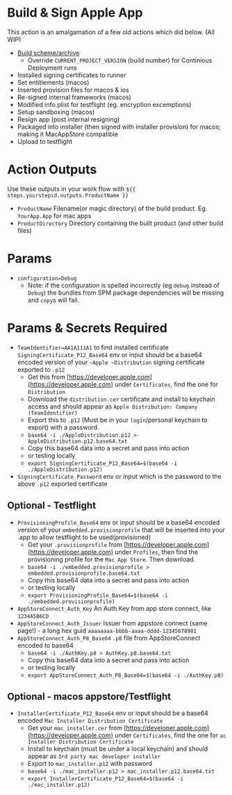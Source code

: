 Build & Sign Apple App
====================
This action is an amalgamation of a few old actions which did below. (All WIP)

- [Build scheme/archive](https://github.com/NewChromantics/PopAction_BuildApple)
  - Override `CURRENT_PROJECT_VERSION` (build number) for Continious Deployment runs
- Installed signing certificates to runner
- Set entitlements (macos)
- Inserted provision files for macos & ios
- Re-signed internal frameworks (macos)
- Modified info.plist for testflight (eg. encryption excemptions)
- Setup sandboxing (macos)
- Resign app (post internal resigning)
- Packaged into installer (then signed with installer provision) for macos; making it MacAppStore compatible
- Upload to testflight

Action Outputs
==================
Use these outputs in your work flow with `${{ steps.yourstepid.outputs.ProductName }}`
- `ProductName` Filename(or magic directory) of the build product. Eg. `YourApp.App` for mac apps
- `ProductDirectory` Directory containing the built product (and other build files)


Params
==============
- `configuration=Debug`
	- Note: if the configuration is spelled incorrectly (eg `debug` instead of `Debug`) the bundles from
		SPM package dependencies will be missing and `copy`s will fail.


Params & Secrets Required
===================
- `TeamIdentifier=AA1A111A1` to find installed certificate
`SigningCertificate_P12_Base64` env or input should be a base64 encoded version of your `~Apple ~Distribution` signing certificate exported to `.p12`
	- Get this from [https://developer.apple.com](https://developer.apple.com) under `Certificates`, find the one for `Distribution`
	- Download the `distribution.cer` certificate and install to keychain access and should appear as `Apple Distribution: Company (TeamIdentifier)`
	- Export this to `.p12` (Must be in your `login`/personal keychain to export) with a password.
	- `base64 -i ./AppleDistribution.p12 > AppleDistribution.p12.base64.txt`
	- Copy this base64 data into a secret and pass into action
	- or testing locally
	- `export SigningCertificate_P12_Base64=$(base64 -i ./AppleDistribution.p12)`
- `SigningCertificate_Password` env or input which is the password to the above `.p12` exported certificate

Optional - Testflight
--------------------
- `ProvisioningProfile_Base64` env or input should be a base64 encoded version of your `embedded.provisionprofile` that will be inserted into your .app to allow testflight to be used(provisioned)
	- Get your `.provisionprofile` from [https://developer.apple.com](https://developer.apple.com) under `Profiles`, then find the provisioning profile for the `Mac App Store`. Then download.
	- `base64 -i ./embedded.provisionprofile > embedded.provisionprofile.base64.txt`
	- Copy this base64 data into a secret and pass into action
	- or testing locally
	- `export ProvisioningProfile_Base64=$(base64 -i ./embedded.provisionprofile)`
- `AppStoreConnect_Auth_Key` An Auth Key from app store connect, like `1234A5B6CD`
- `AppStoreConnect_Auth_Issuer` Issuer from appstore connect (same page!) - a long hex guid `aaaaaaaa-bbbb-aaaa-dddd-12345678901`
- `AppStoreConnect_Auth_P8_Base64` `.p8` file from AppStoreConnect encoded to base64
	- `base64 -i ./AuthKey.p8 > AuthKey.p8.base64.txt`
	- Copy this base64 data into a secret and pass into action
	- or testing locally
	- `export AppStoreConnect_Auth_P8_Base64=$(base64 -i ./AuthKey.p8)`

Optional - macos appstore/Testflight
-----------------------
- `InstallerCertificate_P12_Base64` env or input should be a base64 encoded `Mac Installer Distribution Certificate`
	- Get your `mac_installer.cer` from [https://developer.apple.com](https://developer.apple.com) under `Certificates`, find the one for `ac Installer Distribution Certificate`
	- Install to keychain (must be under a local keychain) and should appear as `3rd party mac developer installer`
	- Export to `mac_installer.p12` with password
	- `base64 -i ./mac_installer.p12 > mac_installer.p12.base64.txt`
	- `export InstallerCertificate_P12_Base64=$(base64 -i ./mac_installer.p12)`
